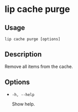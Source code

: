 # lip cache purge

## Usage

```shell
lip cache purge [options]
```

## Description

Remove all items from the cache.

## Options

- `-h, --help`

  Show help.